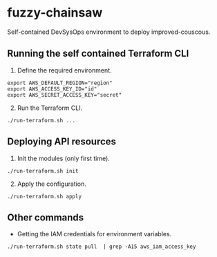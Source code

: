 # fuzzy-chainsaw
Self-contained DevSysOps environment to deploy improved-couscous.

## Running the self contained Terraform CLI

1. Define the required environment.

```
export AWS_DEFAULT_REGION="region"
export AWS_ACCESS_KEY_ID="id"
export AWS_SECRET_ACCESS_KEY="secret"
```

2. Run the Terraform CLI.

```
./run-terraform.sh ...
```

## Deploying API resources

1. Init the modules (only first time).

```
./run-terraform.sh init
```

2. Apply the configuration.

```
./run-terraform.sh apply
```

## Other commands

- Getting the IAM credentials for environment variables.

```
./run-terraform.sh state pull  | grep -A15 aws_iam_access_key
```

